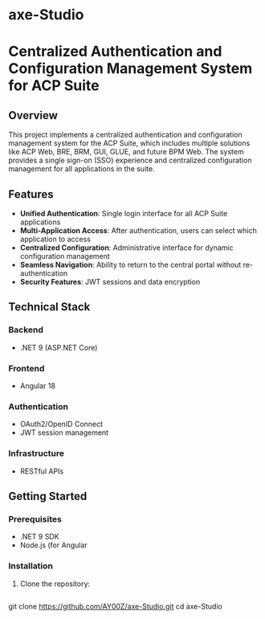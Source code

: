 # axe-Studio

# Centralized Authentication and Configuration Management System for ACP Suite

## Overview

This project implements a centralized authentication and configuration management system for the ACP Suite, which includes multiple solutions like ACP Web, BRE, BRM, GUI, GLUE, and future BPM Web. The system provides a single sign-on (SSO) experience and centralized configuration management for all applications in the suite.

## Features

- **Unified Authentication**: Single login interface for all ACP Suite applications
- **Multi-Application Access**: After authentication, users can select which application to access
- **Centralized Configuration**: Administrative interface for dynamic configuration management
- **Seamless Navigation**: Ability to return to the central portal without re-authentication
- **Security Features**: JWT sessions and data encryption

## Technical Stack

### Backend
- .NET 9 (ASP.NET Core)

### Frontend
- Angular 18

### Authentication
- OAuth2/OpenID Connect
- JWT session management

### Infrastructure
- RESTful APIs

## Getting Started

### Prerequisites
- .NET 9 SDK
- Node.js (for Angular


### Installation

1. Clone the repository:
   ```bash
  git clone https://github.com/AY00Z/axe-Studio.git
  cd axe-Studio
